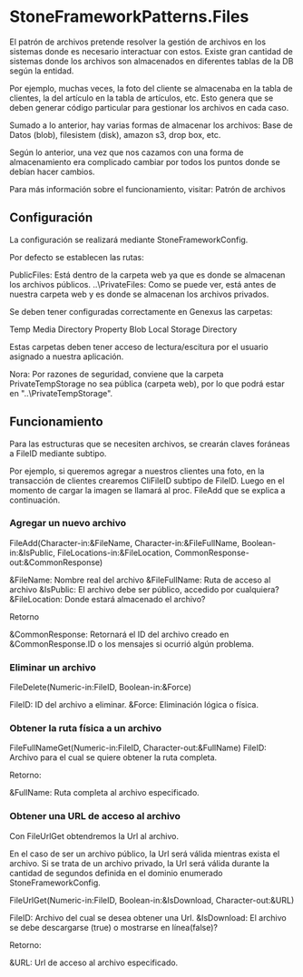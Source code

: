 # StoneFrameworkPatterns.Files
El patrón de archivos pretende resolver la gestión de archivos en los sistemas donde es necesario interactuar con estos. Existe gran cantidad de sistemas donde los archivos son almacenados en diferentes tablas de la DB según la entidad.

Por ejemplo, muchas veces, la foto del cliente se almacenaba en la tabla de clientes, la del artículo en la tabla de artículos, etc. Esto genera que se deben generar código particular para gestionar los archivos en cada caso.

Sumado a lo anterior, hay varias formas de almacenar los archivos: Base de Datos (blob), filesistem (disk), amazon s3, drop box, etc.

Según lo anterior, una vez que nos cazamos con una forma de almacenamiento era complicado cambiar por todos los puntos donde se debían hacer cambios.

Para más información sobre el funcionamiento, visitar: Patrón de archivos

## Configuración
La configuración se realizará mediante StoneFrameworkConfig.

Por defecto se establecen las rutas:

PublicFiles: Está dentro de la carpeta web ya que es donde se almacenan los archivos públicos.
..\PrivateFiles: Como se puede ver, está antes de nuestra carpeta web y es donde se almacenan los archivos privados.

Se deben tener configuradas correctamente en Genexus las carpetas:

Temp Media Directory Property
Blob Local Storage Directory

Estas carpetas deben tener acceso de lectura/escitura por el usuario asignado a nuestra aplicación.

Nora: Por razones de seguridad, conviene que la carpeta PrivateTempStorage no sea pública (carpeta web), por lo que podrá estar en "..\PrivateTempStorage".

## Funcionamiento
Para las estructuras que se necesiten archivos, se crearán claves foráneas a FileID mediante subtipo.

Por ejemplo, si queremos agregar a nuestros clientes una foto, en la transacción de clientes crearemos CliFileID subtipo de FileID. Luego en el momento de cargar la imagen se llamará al proc. FileAdd que se explica a continuación.

### Agregar un nuevo archivo

FileAdd(Character-in:&FileName, Character-in:&FileFullName, Boolean-in:&IsPublic, FileLocations-in:&FileLocation, CommonResponse-out:&CommonResponse)

&FileName: Nombre real del archivo
&FileFullName: Ruta de acceso al archivo
&IsPublic: El archivo debe ser público, accedido por cualquiera?
&FileLocation: Donde estará almacenado el archivo?

Retorno

&CommonResponse: Retornará el ID del archivo creado en &CommonResponse.ID o los mensajes si ocurrió algún problema.

### Eliminar un archivo

FileDelete(Numeric-in:FileID, Boolean-in:&Force)

FileID: ID del archivo a eliminar.
&Force: Eliminación lógica o física.

### Obtener la ruta física a un archivo

FileFullNameGet(Numeric-in:FileID, Character-out:&FullName)
FileID: Archivo para el cual se quiere obtener la ruta completa.

Retorno:

&FullName: Ruta completa al archivo especificado.

### Obtener una URL de acceso al archivo

Con FileUrlGet obtendremos la Url al archivo.

En el caso de ser un archivo público, la Url será válida mientras exista el archivo. Si se trata de un archivo privado, la Url será válida durante la cantidad de segundos definida en el dominio enumerado StoneFrameworkConfig.

FileUrlGet(Numeric-in:FileID, Boolean-in:&IsDownload, Character-out:&URL)

FileID: Archivo del cual se desea obtener una Url.
&IsDownload: El archivo se debe descargarse (true) o mostrarse en línea(false)?

Retorno:

&URL: Url de acceso al archivo especificado.